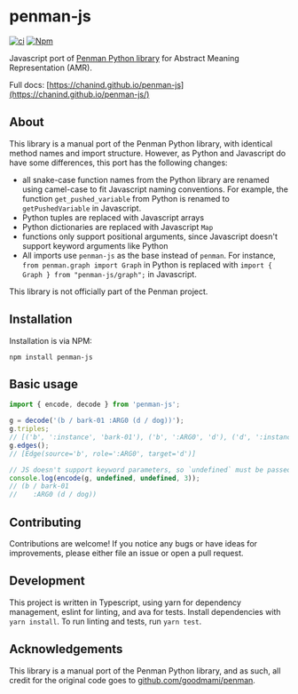 # penman-js

[![ci](https://img.shields.io/github/actions/workflow/status/chanind/penman-js/ci.yaml?branch=main)](https://github.com/chanind/penman-js)
[![Npm](https://img.shields.io/npm/v/penman-js)](https://www.npmjs.com/package/penman-js)

Javascript port of [Penman Python library](https://github.com/goodmami/penman) for Abstract Meaning Representation (AMR).

Full docs: [https://chanind.github.io/penman-js](https://chanind.github.io/penman-js/)

## About

This library is a manual port of the Penman Python library, with identical method names and import structure. However, as Python and Javascript do have some differences, this port has the following changes:

- all snake-case function names from the Python library are renamed using camel-case to fit Javascript naming conventions. For example, the function `get_pushed_variable` from Python is renamed to `getPushedVariable` in Javascript.
- Python tuples are replaced with Javascript arrays
- Python dictionaries are replaced with Javascript `Map`
- functions only support positional arguments, since Javascript doesn't support keyword arguments like Python
- All imports use `penman-js` as the base instead of `penman`. For instance, `from penman.graph import Graph` in Python is replaced with `import { Graph } from "penman-js/graph";` in Javascript.

This library is not officially part of the Penman project.

## Installation

Installation is via NPM:

```
npm install penman-js
```

## Basic usage

```js
import { encode, decode } from 'penman-js';

g = decode('(b / bark-01 :ARG0 (d / dog))');
g.triples;
// [('b', ':instance', 'bark-01'), ('b', ':ARG0', 'd'), ('d', ':instance', 'dog')]
g.edges();
// [Edge(source='b', role=':ARG0', target='d')]

// JS doesn't support keyword parameters, so `undefined` must be passed for optional params
console.log(encode(g, undefined, undefined, 3));
// (b / bark-01
//    :ARG0 (d / dog))
```

## Contributing

Contributions are welcome! If you notice any bugs or have ideas for improvements, please either file an issue or open a pull request.

## Development

This project is written in Typescript, using yarn for dependency management, eslint for linting, and ava for tests. Install dependencies with `yarn install`. To run linting and tests, run `yarn test`.

## Acknowledgements

This library is a manual port of the Penman Python library, and as such, all credit for the original code goes to [github.com/goodmami/penman](https://github.com/goodmami/penman).
